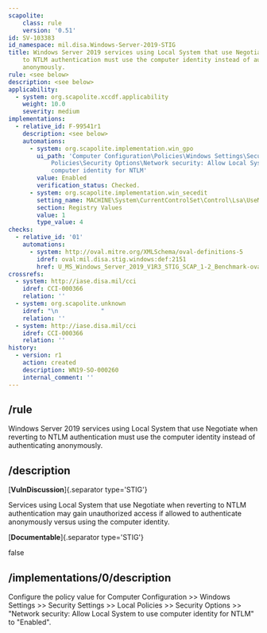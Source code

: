 ```yaml
---
scapolite:
    class: rule
    version: '0.51'
id: SV-103383
id_namespace: mil.disa.Windows-Server-2019-STIG
title: Windows Server 2019 services using Local System that use Negotiate when reverting
    to NTLM authentication must use the computer identity instead of authenticating
    anonymously.
rule: <see below>
description: <see below>
applicability:
  - system: org.scapolite.xccdf.applicability
    weight: 10.0
    severity: medium
implementations:
  - relative_id: F-99541r1
    description: <see below>
    automations:
      - system: org.scapolite.implementation.win_gpo
        ui_path: 'Computer Configuration\Policies\Windows Settings\Security Settings\Local
            Policies\Security Options\Network security: Allow Local System to use
            computer identity for NTLM'
        value: Enabled
        verification_status: Checked.
      - system: org.scapolite.implementation.win_secedit
        setting_name: MACHINE\System\CurrentControlSet\Control\Lsa\UseMachineId
        section: Registry Values
        value: 1
        type_value: 4
checks:
  - relative_id: '01'
    automations:
      - system: http://oval.mitre.org/XMLSchema/oval-definitions-5
        idref: oval:mil.disa.stig.windows:def:2151
        href: U_MS_Windows_Server_2019_V1R3_STIG_SCAP_1-2_Benchmark-oval.xml
crossrefs:
  - system: http://iase.disa.mil/cci
    idref: CCI-000366
    relation: ''
  - system: org.scapolite.unknown
    idref: "\n            "
    relation: ''
  - system: http://iase.disa.mil/cci
    idref: CCI-000366
    relation: ''
history:
  - version: r1
    action: created
    description: WN19-SO-000260
    internal_comment: ''
---
```



## /rule

Windows Server 2019 services using Local System that use Negotiate when reverting to NTLM authentication must use the computer identity instead of authenticating anonymously.

## /description

[**VulnDiscussion**]{.separator type='STIG'}

Services using Local System that use Negotiate when reverting to NTLM authentication may gain unauthorized access if allowed to authenticate anonymously versus using the computer identity.

[**Documentable**]{.separator type='STIG'}

false

## /implementations/0/description

Configure the policy value for Computer Configuration >> Windows Settings >> Security Settings >> Local Policies >> Security Options >> "Network security: Allow Local System to use computer identity for NTLM" to "Enabled".
